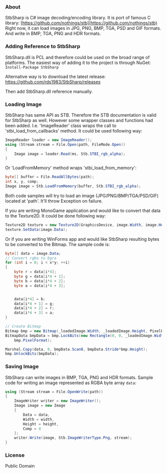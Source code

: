 ### About
StbSharp is C# image decoding/encoding library. 
It is port of famous C library: [https://github.com/nothings/stb](https://github.com/nothings/stb)  
Right now, it can load images in JPG, PNG, BMP, TGA, PSD and GIF formats. And write in BMP, TGA, PNG and HDR formats.

### Adding Reference to StbSharp
StbSharp.dll is PCL and therefore could be used on the broad range of platforms.
The easiest way of adding it to the project is through NuGet:
`Install-Package StbSharp`

Alternative way is to download the latest release:
https://github.com/rds1983/StbSharp/releases

Then add StbSharp.dll reference manually.

### Loading Image
StbSharp has same API as STB. Therefore the STB documentation is valid for StbSharp as well.
However some wrapper classes and functions had been added.
I.e. 'ImageReader' class wraps the call to 'stbi_load_from_callbacks' method.
It could be used following way:
```c#
ImageReader loader = new ImageReader();
using (Stream stream = File.Open(path, FileMode.Open)) 
{
	Image image = loader.Read(ms, Stb.STBI_rgb_alpha);
}
```

Or 'LoadFromMemory' method wraps 'stbi_load_from_memory':
```c# 
byte[] buffer = File.ReadAllBytes(path);
int x, y, comp;
Image image = Stb.LoadFromMemory(buffer, Stb.STBI_rgb_alpha);
```

Both code samples will try to load an image (JPG/PNG/BMP/TGA/PSD/GIF) located at 'path'. It'll throw Exception on failure.

If you are writing MonoGame application and would like to convert that data to the Texture2D. It could be done following way:
```c#
Texture2D texture = new Texture2D(GraphicsDevice, image.Width, image.Height, false, SurfaceFormat.Color);
texture.SetData(image.Data);
```

Or if you are writing WinForms app and would like StbSharp resulting bytes to be converted to the Bitmap. The sample code is:
```c#
byte[] data = image.Data;
// Convert rgba to bgra
for (int i = 0; i < x*y; ++i)
{
	byte r = data[i*4];
	byte g = data[i*4 + 1];
	byte b = data[i*4 + 2];
	byte a = data[i*4 + 3];


	data[i*4] = b;
	data[i*4 + 1] = g;
	data[i*4 + 2] = r;
	data[i*4 + 3] = a;
}

// Create Bitmap
Bitmap bmp = new Bitmap(_loadedImage.Width, _loadedImage.Height, PixelFormat.Format32bppArgb);
BitmapData bmpData = bmp.LockBits(new Rectangle(0, 0, _loadedImage.Width, _loadedImage.Height), ImageLockMode.WriteOnly,
	bmp.PixelFormat);

Marshal.Copy(data, 0, bmpData.Scan0, bmpData.Stride*bmp.Height);
bmp.UnlockBits(bmpData);
```

### Saving Image
StbSharp can write images in BMP, TGA, PNG and HDR formats.
Sample code for writing an image represented as RGBA byte array `data`:
```c#
using (Stream stream = File.OpenWrite(path))
{
	ImageWriter writer = new ImageWriter();
	Image image = new Image
	{
		Data = data,
		Width = width,
		Height = height,
		Comp = 4
	};
	writer.Write(image, Stb.ImageWriterType.Png, stream);
}
```

### License
Public Domain